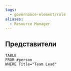 ```yaml
---
tags:
  - governance-element/role
aliases:
  - Resource Manager
---
```

## Представители
```dataview
TABLE
FROM #person 
WHERE Title="Team Lead"
```
